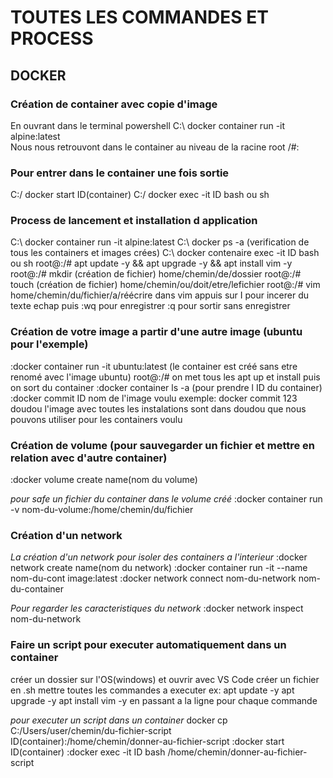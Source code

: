 # TOUTES LES COMMANDES ET PROCESS 

## DOCKER

### Création de container avec copie d'image 

En ouvrant dans le terminal powershell C:\ docker container run -it alpine:latest  
Nous nous retrouvont dans le container au niveau de la racine root /#: 


### Pour entrer dans le container une fois sortie

C:/ docker start ID(container) 
C:/ docker exec -it ID bash ou sh


### Process de lancement et installation d application  

C:\ docker container run -it alpine:latest
C:\ docker ps -a (verification de tous les containers et images crées) 
C:\ docker contenaire exec -it ID bash ou sh 
root@:/# apt update -y && apt upgrade -y && apt install vim -y
root@:/# mkdir (création de fichier) home/chemin/de/dossier
root@:/# touch (création de fichier) home/chemin/ou/doit/etre/lefichier
root@:/# vim home/chemin/du/fichier/a/réécrire
dans vim appuis sur I pour incerer du texte 
echap puis :wq pour enregistrer :q pour sortir sans enregistrer


### Création de votre image a partir d'une autre image (ubuntu pour l'exemple)

:docker container run -it ubuntu:latest (le container est créé sans etre renomé avec l'image ubuntu)
root@:/# on met tous les apt up et install puis on sort du container 
:docker container ls -a (pour prendre l ID du container)
:docker commit ID nom de l'image voulu exemple: docker commit 123 doudou
l'image avec toutes les instalations sont dans doudou que nous pouvons utiliser pour les containers voulu


### Création de volume (pour sauvegarder un fichier et mettre en relation avec d'autre container)

:docker volume create name(nom du volume)

_pour safe un fichier du container dans le volume créé_
:docker container run -v nom-du-volume:/home/chemin/du/fichier


### Création d'un network

_La création d'un network pour isoler des containers a l'interieur_
:docker network create name(nom du network)
:docker container run -it --name nom-du-cont image:latest
:docker network connect nom-du-network nom-du-container

_Pour regarder les caracteristiques du network_
:docker network inspect nom-du-network


### Faire un script pour executer automatiquement dans un container

créer un dossier sur l'OS(windows) et ouvrir avec VS Code
créer un fichier en .sh
mettre toutes les commandes a executer ex: apt update -y apt upgrade -y apt install vim -y en passant a la ligne pour chaque commande

_pour executer un script dans un container_
docker cp C:/Users/user/chemin/du-fichier-script ID(container):/home/chemin/donner-au-fichier-script 
:docker start ID(container)
:docker exec -it ID bash /home/chemin/donner-au-fichier-script

